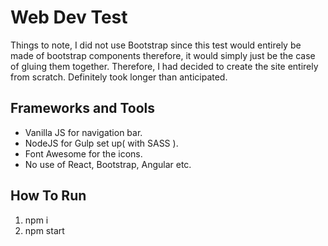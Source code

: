 # Web Dev Test
Things to note, I did not use Bootstrap since this test would entirely be made of bootstrap components therefore,
it would simply just be the case of gluing them together. Therefore, I had decided to create the site entirely from scratch.
Definitely took longer than anticipated.

## Frameworks and Tools
- Vanilla JS for navigation bar.
- NodeJS for Gulp set up( with SASS ).
- Font Awesome for the icons.
- No use of React, Bootstrap, Angular etc.

## How To Run
1. npm i
2. npm start
